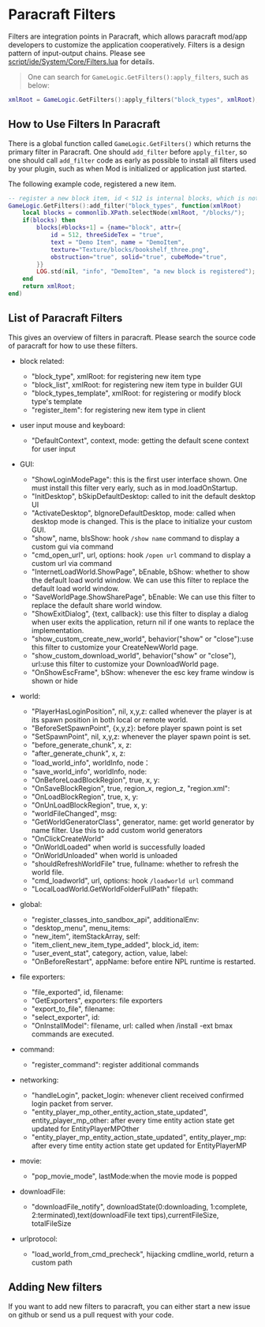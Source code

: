 # Paracraft Filters
Filters are integration points in Paracraft, which allows paracraft mod/app developers to customize the application cooperatively. 
Filters is a design pattern of input-output chains. Please see [script/ide/System/Core/Filters.lua](https://github.com/NPLPackages/main/blob/master/script/ide/System/Core/Filters.lua) for details.

> One can search for `GameLogic.GetFilters():apply_filters`, such as below:

```lua
xmlRoot = GameLogic.GetFilters():apply_filters("block_types", xmlRoot);
```

## How to Use Filters In Paracraft
There is a global function called `GameLogic.GetFilters()` which returns the primary filter in Paracraft. 
One should `add_filter` before `apply_filter`, so one should call `add_filter` code as early as possible to install all filters used by your plugin, such as when Mod is initialized or application just started. 

The following example code, registered a new item.
```lua
-- register a new block item, id < 512 is internal blocks, which is not recommended to modify. 
GameLogic.GetFilters():add_filter("block_types", function(xmlRoot) 
	local blocks = commonlib.XPath.selectNode(xmlRoot, "/blocks/");
	if(blocks) then
		blocks[#blocks+1] = {name="block", attr={
			id = 512, threeSideTex = "true",
			text = "Demo Item", name = "DemoItem",
			texture="Texture/blocks/bookshelf_three.png",
			obstruction="true", solid="true", cubeMode="true",
		}}
		LOG.std(nil, "info", "DemoItem", "a new block is registered");
	end
	return xmlRoot;
end)
```

## List of Paracraft Filters
This gives an overview of filters in paracraft. Please search the source code of paracraft for how to use these filters. 

- block related:
  - "block_type", xmlRoot: for registering new item type
  - "block_list", xmlRoot: for registering new item type in builder GUI
  - "block_types_template", xmlRoot: for registering or modify block type's template
  - "register_item": for registering new item type in client
- user input mouse and keyboard:
  - "DefaultContext", context, mode: getting the default scene context for user input
- GUI:
  - "ShowLoginModePage": this is the first user interface shown. One must install this filter very early, such as in mod.loadOnStartup. 
  - "InitDesktop", bSkipDefaultDesktop: called to init the default desktop UI
  - "ActivateDesktop", bIgnoreDefaultDesktop, mode: called when desktop mode is changed. This is the place to initialize your custom GUI. 
  - "show", name, bIsShow: hook `/show name` command to display a custom gui via command
  - "cmd_open_url", url, options: hook `/open url` command to display a custom url via command
  - "InternetLoadWorld.ShowPage", bEnable, bShow: whether to show the default load world window. We can use this filter to replace the default load world window.
  - "SaveWorldPage.ShowSharePage", bEnable: We can use this filter to replace the default share world window.
  - "ShowExitDialog", {text, callback}: use this filter to display a dialog when user exits the application, return nil if one wants to replace the implementation.
  - "show_custom_create_new_world", behavior("show" or "close"):use this filter to customize your CreateNewWorld page.
  - "show_custom_download_world", behavior("show" or "close"), url:use this filter to customize your DownloadWorld page.
  - "OnShowEscFrame", bShow: whenever the esc key frame window is shown or hide

- world:
  - "PlayerHasLoginPosition", nil, x,y,z: called whenever the player is at its spawn position in both local or remote world.
  - "BeforeSetSpawnPoint", {x,y,z}: before player spawn point is set
  - "SetSpawnPoint", nil, x,y,z: whenever the player spawn point is set. 
  - "before_generate_chunk", x, z:
  - "after_generate_chunk", x, z:
  - "load_world_info", worldInfo, node：
  - "save_world_info", worldInfo, node:
  - "OnBeforeLoadBlockRegion", true, x, y:
  - "OnSaveBlockRegion", true, region_x, region_z, "region.xml":
  - "OnLoadBlockRegion", true, x, y:
  - "OnUnLoadBlockRegion", true, x, y:
  - "worldFileChanged", msg:
  - "GetWorldGeneratorClass", generator, name: get world generator by name filter. Use this to add custom world generators
  - "OnClickCreateWorld"
  - "OnWorldLoaded" when world is successfully loaded
  - "OnWorldUnloaded" when world is unloaded
  - "shouldRefreshWorldFile" true, fullname: whether to refresh the world file. 
  - "cmd_loadworld", url, options: hook `/loadworld url` command
  - "LocalLoadWorld.GetWorldFolderFullPath" filepath:

- global:
  - "register_classes_into_sandbox_api", additionalEnv:
  - "desktop_menu", menu_items:
  - "new_item", itemStackArray, self:
  - "item_client_new_item_type_added", block_id, item:
  - "user_event_stat", category, action, value, label:
  - "OnBeforeRestart", appName: before entire NPL runtime is restarted. 
  
- file exporters:
  - "file_exported", id, filename:
  - "GetExporters", exporters: file exporters
  - "export_to_file", filename:
  - "select_exporter", id:
  - "OnInstallModel": filename, url: called when /install -ext bmax commands are executed. 

- command:
  - "register_command": register additional commands

- networking:
  - "handleLogin", packet_login: whenever client received confirmed login packet from server. 
  - "entity_player_mp_other_entity_action_state_updated", entity_player_mp_other: after every time entity action state get updated for EntityPlayerMPOther
  - "entity_player_mp_entity_action_state_updated", entity_player_mp: after every time entity action state get updated for EntityPlayerMP
- movie: 
  - "pop_movie_mode", lastMode:when the movie mode is popped
- downloadFile: 
  - "downloadFile_notify", downloadState(0:downloading, 1:complete, 2:terminated),text(downloadFile text tips),currentFileSize, totalFileSize
- urlprotocol:  
  - "load_world_from_cmd_precheck",  hijacking cmdline_world, return a custom path

  
## Adding New filters
If you want to add new filters to paracraft, you can either start a new issue on github or send us a pull request with your code. 
